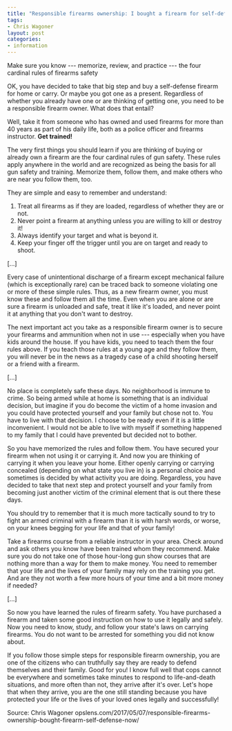 ```yaml
---
title: "Responsible firearms ownership: I bought a firearm for self-defense, now what?"
tags:
- Chris Wagoner
layout: post
categories:
- information
---
```


Make sure you know --- memorize, review, and practice --- the four cardinal rules of firearms safety

OK, you have decided to take that big step and buy a self-defense firearm for home or carry. Or maybe you got one as a present. Regardless of whether you already have one or are thinking of getting one, you need to be a responsible firearm owner. What does that entail?

Well, take it from someone who has owned and used firearms for more than 40 years as part of his daily life, both as a police officer and firearms instructor. **Get trained!**

The very first things you should learn if you are thinking of buying or already own a firearm are the four cardinal rules of gun safety. These rules apply anywhere in the world and are recognized as being the basis for all gun safety and training. Memorize them, follow them, and make others who are near you follow them, too.

They are simple and easy to remember and understand:

1. Treat all firearms as if they are loaded, regardless of whether they are or not.
2. Never point a firearm at anything unless you are willing to kill or destroy it!
3. Always identify your target and what is beyond it.
4. Keep your finger off the trigger until you are on target and ready to shoot.

[...]

Every case of unintentional discharge of a firearm except mechanical failure (which is exceptionally rare) can be traced back to someone violating one or more of these simple rules. Thus, as a new firearm owner, you must know these and follow them all the time. Even when you are alone or are sure a firearm is unloaded and safe, treat it like it's loaded, and never point it at anything that you don't want to destroy.

The next important act you take as a responsible firearm owner is to secure your firearms and ammunition when not in use --- especially when you have kids around the house. If you have kids, you need to teach them the four rules above. If you teach those rules at a young age and they follow them, you will never be in the news as a tragedy case of a child shooting herself or a friend with a firearm.

[...]

No place is completely safe these days. No neighborhood is immune to crime. So being armed while at home is something that is an individual decision, but imagine if you do become the victim of a home invasion and you could have protected yourself and your family but chose not to. You have to live with that decision. I choose to be ready even if it is a little inconvenient. I would not be able to live with myself if something happened to my family that I could have prevented but decided not to bother.

So you have memorized the rules and follow them. You have secured your firearm when not using it or carrying it. And now you are thinking of carrying it when you leave your home. Either openly carrying or carrying concealed (depending on what state you live in) is a personal choice and sometimes is decided by what activity you are doing. Regardless, you have decided to take that next step and protect yourself and your family from becoming just another victim of the criminal element that is out there these days.

You should try to remember that it is much more tactically sound to try to fight an armed criminal with a firearm than it is with harsh words, or worse, on your knees begging for your life and that of your family!

Take a firearms course from a reliable instructor in your area. Check around and ask others you know have been trained whom they recommend. Make sure you do not take one of those hour-long gun show courses that are nothing more than a way for them to make money. You need to remember that your life and the lives of your family may rely on the training you get. And are they not worth a few more hours of your time and a bit more money if needed?

[...]

So now you have learned the rules of firearm safety. You have purchased a firearm and taken some good instruction on how to use it legally and safely. Now you need to know, study, and follow your state's laws on carrying firearms. You do not want to be arrested for something you did not know about.

If you follow those simple steps for responsible firearm ownership, you are one of the citizens who can truthfully say they are ready to defend themselves and their family. Good for you! I know full well that cops cannot be everywhere and sometimes take minutes to respond to life-and-death situations, and more often than not, they arrive after it's over. Let's hope that when they arrive, you are the one still standing because you have protected your life or the lives of your loved ones legally and successfully!

Source: Chris Wagoner
opslens.com/2017/05/07/responsible-firearms-ownership-bought-firearm-self-defense-now/

